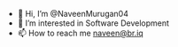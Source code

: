 - 👋 Hi, I’m @NaveenMurugan04
- 👀 I’m interested in Software Development
- 📫 How to reach me naveen@br.iq

<!---
NaveenMurugan04/NaveenMurugan04 is a ✨ special ✨ repository because its `README.md` (this file) appears on your GitHub profile.
You can click the Preview link to take a look at your changes.
--->

